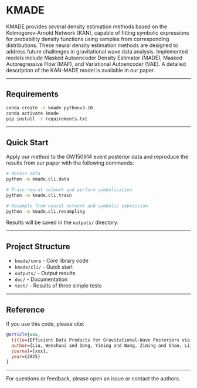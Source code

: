 # KMADE

KMADE provides several density estimation methods based on the Kolmogorov-Arnold Network (KAN), capable of fitting symbolic expressions for probability density functions using samples from corresponding distributions. These neural density estimation methods are designed to address future challenges in gravitational wave data analysis. Implemented models include Masked Autoencoder Density Estimator (MADE), Masked Autoregressive Flow (MAF), and Variational Autoencoder (VAE). A detailed description of the KAN-MADE model is available in our paper.

---

## Requirements

```bash
conda create -n kmade python=3.10
conda activate kmade
pip install -r requirements.txt
```

---

## Quick Start

Apply our method to the GW150914 event posterior data and reproduce the results from our paper with the following commands:

```bash
# Obtain data
python -m kmade.cli.data

# Train neural network and perform symbolication
python -m kmade.cli.train

# Resample from neural network and symbolic expression
python -m kmade.cli.resampling
```

Results will be saved in the `outputs/` directory.

---

## Project Structure

- `kmade/core` - Core library code
- `kmade/cli/` - Quick start
- `outputs/` - Output results
- `doc/` - Documentation
- `test/` - Results of three simple tests

---

## Reference

If you use this code, please cite:

```bibtex
@article{xxx,
  title={Efficient Data Products for Gravitational-Wave Posteriors via Neural Density Estimation},
  author={Liu, Wenshuai and Dong, Yiming and Wang, Ziming and Shao, Lijing},
  journal={xxx},
  year={2025}
}
```

---

For questions or feedback, please open an issue or contact the authors.